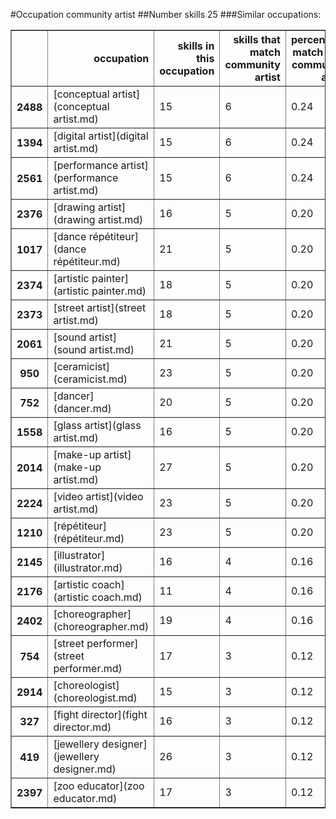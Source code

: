 #Occupation community artist
##Number skills 25
###Similar occupations:
<table border="1" class="dataframe">
  <thead>
    <tr style="text-align: right;">
      <th></th>
      <th>occupation</th>
      <th>skills in this occupation</th>
      <th>skills that match community artist</th>
      <th>percentage match with community artist</th>
      <th>skills not in community artist</th>
    </tr>
  </thead>
  <tbody>
    <tr>
      <th>2488</th>
      <td>[conceptual artist](conceptual artist.md)</td>
      <td>15</td>
      <td>6</td>
      <td>0.24</td>
      <td>9</td>
    </tr>
    <tr>
      <th>1394</th>
      <td>[digital artist](digital artist.md)</td>
      <td>15</td>
      <td>6</td>
      <td>0.24</td>
      <td>9</td>
    </tr>
    <tr>
      <th>2561</th>
      <td>[performance artist](performance artist.md)</td>
      <td>15</td>
      <td>6</td>
      <td>0.24</td>
      <td>9</td>
    </tr>
    <tr>
      <th>2376</th>
      <td>[drawing artist](drawing artist.md)</td>
      <td>16</td>
      <td>5</td>
      <td>0.20</td>
      <td>11</td>
    </tr>
    <tr>
      <th>1017</th>
      <td>[dance répétiteur](dance répétiteur.md)</td>
      <td>21</td>
      <td>5</td>
      <td>0.20</td>
      <td>16</td>
    </tr>
    <tr>
      <th>2374</th>
      <td>[artistic painter](artistic painter.md)</td>
      <td>18</td>
      <td>5</td>
      <td>0.20</td>
      <td>13</td>
    </tr>
    <tr>
      <th>2373</th>
      <td>[street artist](street artist.md)</td>
      <td>18</td>
      <td>5</td>
      <td>0.20</td>
      <td>13</td>
    </tr>
    <tr>
      <th>2061</th>
      <td>[sound artist](sound artist.md)</td>
      <td>21</td>
      <td>5</td>
      <td>0.20</td>
      <td>16</td>
    </tr>
    <tr>
      <th>950</th>
      <td>[ceramicist](ceramicist.md)</td>
      <td>23</td>
      <td>5</td>
      <td>0.20</td>
      <td>18</td>
    </tr>
    <tr>
      <th>752</th>
      <td>[dancer](dancer.md)</td>
      <td>20</td>
      <td>5</td>
      <td>0.20</td>
      <td>15</td>
    </tr>
    <tr>
      <th>1558</th>
      <td>[glass artist](glass artist.md)</td>
      <td>16</td>
      <td>5</td>
      <td>0.20</td>
      <td>11</td>
    </tr>
    <tr>
      <th>2014</th>
      <td>[make-up artist](make-up artist.md)</td>
      <td>27</td>
      <td>5</td>
      <td>0.20</td>
      <td>22</td>
    </tr>
    <tr>
      <th>2224</th>
      <td>[video artist](video artist.md)</td>
      <td>23</td>
      <td>5</td>
      <td>0.20</td>
      <td>18</td>
    </tr>
    <tr>
      <th>1210</th>
      <td>[répétiteur](répétiteur.md)</td>
      <td>23</td>
      <td>5</td>
      <td>0.20</td>
      <td>18</td>
    </tr>
    <tr>
      <th>2145</th>
      <td>[illustrator](illustrator.md)</td>
      <td>16</td>
      <td>4</td>
      <td>0.16</td>
      <td>12</td>
    </tr>
    <tr>
      <th>2176</th>
      <td>[artistic coach](artistic coach.md)</td>
      <td>11</td>
      <td>4</td>
      <td>0.16</td>
      <td>7</td>
    </tr>
    <tr>
      <th>2402</th>
      <td>[choreographer](choreographer.md)</td>
      <td>19</td>
      <td>4</td>
      <td>0.16</td>
      <td>15</td>
    </tr>
    <tr>
      <th>754</th>
      <td>[street performer](street performer.md)</td>
      <td>17</td>
      <td>3</td>
      <td>0.12</td>
      <td>14</td>
    </tr>
    <tr>
      <th>2914</th>
      <td>[choreologist](choreologist.md)</td>
      <td>15</td>
      <td>3</td>
      <td>0.12</td>
      <td>12</td>
    </tr>
    <tr>
      <th>327</th>
      <td>[fight director](fight director.md)</td>
      <td>16</td>
      <td>3</td>
      <td>0.12</td>
      <td>13</td>
    </tr>
    <tr>
      <th>419</th>
      <td>[jewellery designer](jewellery designer.md)</td>
      <td>26</td>
      <td>3</td>
      <td>0.12</td>
      <td>23</td>
    </tr>
    <tr>
      <th>2397</th>
      <td>[zoo educator](zoo educator.md)</td>
      <td>17</td>
      <td>3</td>
      <td>0.12</td>
      <td>14</td>
    </tr>
  </tbody>
</table>
